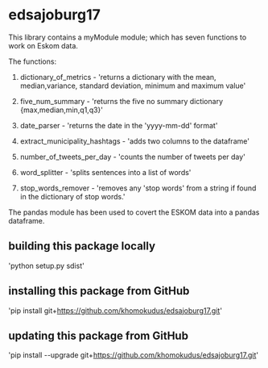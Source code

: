 # edsajoburg17
This library contains a myModule module; which has seven functions to work on
Eskom data.

The functions:

  1. dictionary_of_metrics
    - 'returns a dictionary with the mean, median,variance, standard deviation,
       minimum and maximum value'

  2. five_num_summary
    - 'returns the five no summary dictionary {max,median,min,q1,q3}'

  3. date_parser
    - 'returns the date in the 'yyyy-mm-dd' format'

  4. extract_municipality_hashtags
    - 'adds two columns to the dataframe'

  5. number_of_tweets_per_day
    - 'counts the number of tweets per day'

  6. word_splitter
    - 'splits sentences into a list of words'

  7. stop_words_remover
    - 'removes any 'stop words' from a string if found in the dictionary of
    stop words.'

The pandas module has been used to covert the ESKOM data into a pandas dataframe.


## building this package locally
'python setup.py sdist'

## installing this package from GitHub
'pip install git+https://github.com/khomokudus/edsajoburg17.git'

## updating this package from GitHub
'pip install --upgrade git+https://github.com/khomokudus/edsajoburg17.git'
